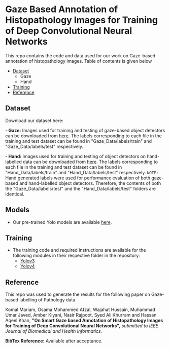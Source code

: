 # Gaze Based Annotation of Histopathology Images for Training of Deep Convolutional Neural Networks
This repo contains the code and data used for our work on Gaze-based annotation of histopathology images. Table of contents is given below
* [Dataset](#dataset)
   * Gaze
   * Hand
* [Training](#training)
* [Reference](#reference)

## Dataset
Download our dataset here:

**- Gaze:** Images used for training and testing of gaze-based object detectors can be downloaded from [here](https://1drv.ms/u/s!As_geBXhgCy1qjOElYHo5oWX_OQ0?e=L38qQ6). The labels corresponding to each file in the training and test dataset can be found in "Gaze_Data/labels/train" and "Gaze_Data/labels/test" respectively. 

**- Hand:** Images used for training and testing of object detectors on hand-labelled data can be downloaded from [here](https://1drv.ms/u/s!As_geBXhgCy1qwa3-NdukNHbLRsb?e=NT3Abi). The labels corresponding to each file in the training and test dataset can be found in "Hand_Data/labels/train" and "Hand_Data/labels/test" respectively. `NOTE:` Hand generated labels were used for performance evaluation of both gaze-based and hand-labelled object detectors. Therefore, the contents of both the "Gaze_Data/labels/test" and the "Hand_Data/labels/test" folders are identical. 

## Models
- Our pre-trained Yolo models are available [here](https://onedrive.live.com/download?cid=E1C75CD66F7A9FCB&resid=E1C75CD66F7A9FCB%211317&authkey=AHkM4fSTWnw5Bqg).

## Training
- The training code and required instructions are available for the following modules in their respective folder in the repository:
  - [Yolov3](https://github.com/OAfzal/GazeYoloModels/blob/master/yolov3)
  - [Yolov4](https://github.com/OAfzal/GazeYoloModels/blob/master/yolov4)

## Reference
This repo was used to generate the results for the following paper on Gaze-based labelling of Pathology data. 
   
   Komal Mariam, Osama Mohammed Afzal, Wajahat Hussain, Muhammad Umar Javed, Amber Kiyani, Nasir Rajpoot, Syed Ali Khurram and Hassan Aqeel Khan, **"On Smart Gaze based Annotation of Histopathology Images for Training of Deep Convolutional Neural Networks",** *submitted to IEEE Journal of Biomedical and Health Informatics.*

**BibTex Reference:** Available after acceptance.
